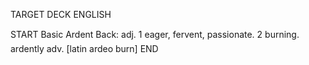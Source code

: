 TARGET DECK
ENGLISH

START
Basic
Ardent
Back: adj. 1 eager, fervent, passionate. 2 burning.  ardently adv. [latin ardeo burn]
END
